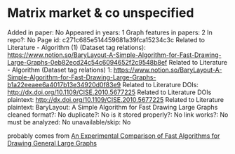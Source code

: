 # Matrix market & co unspecified

Added in paper: No
Appeared in years: 1
Graph features in papers: 2
In repo?: No
Page id: c271c685e514459681a39fca15234c3c
Related to Literature - Algorithm (1) (Dataset tag relations): https://www.notion.so/BaryLayout-A-Simple-Algorithm-for-Fast-Drawing-Large-Graphs-0eb82ecd24c54c6094652f2c9548b8ef
Related to Literature - Algorithm (Dataset tag relations) 1: https://www.notion.so/BaryLayout-A-Simple-Algorithm-for-Fast-Drawing-Large-Graphs-b1a22eeaee6a4017b13e34920d0f83e9
Related to Literature DOIs: http://dx.doi.org/10.1109/CISE.2010.5677225
Related to Literature DOIs plaintext: http://dx.doi.org/10.1109/CISE.2010.5677225
Related to Literature plaintext: BaryLayout: A Simple Algorithm for Fast Drawing Large Graphs
cleaned format?: No
duplicate?: No
is it stored properly?: No
link works?: No
must be analyzed: No
unavailable/skip: No

probably comes from [An Experimental Comparison of Fast Algorithms for Drawing General Large Graphs](https://www.notion.so/An-Experimental-Comparison-of-Fast-Algorithms-for-Drawing-General-Large-Graphs-190e5036cf974a879b50614cfff525f1)
